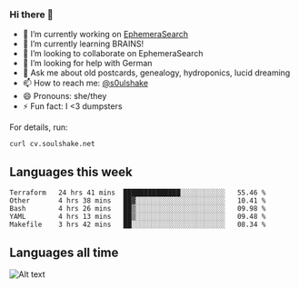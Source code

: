### Hi there 👋

<!--
**soulshake/soulshake** is a ✨ _special_ ✨ repository because its `README.md` (this file) appears on your GitHub profile.

Here are some ideas to get you started:

- 🔭 I’m currently working on ...
- 🌱 I’m currently learning ...
- 👯 I’m looking to collaborate on ...
- 🤔 I’m looking for help with ...
- 💬 Ask me about ...
- 📫 How to reach me: ...
- 😄 Pronouns: ...
- ⚡ Fun fact: ...
-->


- 🔭 I’m currently working on [EphemeraSearch](https://www.ephemerasearch.com/)
- 🌱 I’m currently learning BRAINS!
- 👯 I’m looking to collaborate on EphemeraSearch
- 🤔 I’m looking for help with German
- 💬 Ask me about old postcards, genealogy, hydroponics, lucid dreaming
- 📫 How to reach me: [@s0ulshake](https://twitter.com/soulshake)
- 😄 Pronouns: she/they
- ⚡ Fun fact: I <3 dumpsters

For details, run:

```
curl cv.soulshake.net
```

## Languages this week

<!--START_SECTION:waka-->
```text
Terraform   24 hrs 41 mins  ██████████████░░░░░░░░░░░   55.46 % 
Other       4 hrs 38 mins   ██▓░░░░░░░░░░░░░░░░░░░░░░   10.41 % 
Bash        4 hrs 26 mins   ██▒░░░░░░░░░░░░░░░░░░░░░░   09.98 % 
YAML        4 hrs 13 mins   ██▒░░░░░░░░░░░░░░░░░░░░░░   09.48 % 
Makefile    3 hrs 42 mins   ██░░░░░░░░░░░░░░░░░░░░░░░   08.34 % 
```
<!--END_SECTION:waka-->

## Languages all time
![Alt text](https://wakatime.com/share/@aj/6aa10b67-a5e9-4fb1-acaf-8692f4385172.svg)

